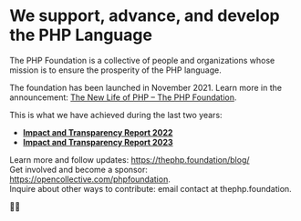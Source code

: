 # We support, advance, and develop the PHP Language

The PHP Foundation is a collective of people and organizations whose mission is to ensure the prosperity of the PHP language.

The foundation has been launched in November 2021. Learn more in the announcement: [The New Life of PHP – The PHP Foundation](https://blog.jetbrains.com/phpstorm/2021/11/the-php-foundation/).

This is what we have achieved during the last two years:  
- **[Impact and Transparency Report 2022](https://thephp.foundation/blog/2022/11/22/transparency-and-impact-report-2022/)**  
- **[Impact and Transparency Report 2023](https://thephp.foundation/blog/2024/02/26/transparency-and-impact-report-2023/)**  


Learn more and follow updates: https://thephp.foundation/blog/  
Get involved and become a sponsor: https://opencollective.com/phpfoundation.  
Inquire about other ways to contribute: email contact at thephp.foundation.  

💜🐘
